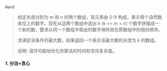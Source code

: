 `Hard`

> 给定长度分别为 m 和 n 的两个数组，其元素由 0-9 构成，表示两个自然数各位上的数字。现在从这两个数组中选出 k (k <= m + n) 个数字拼接成一个新的数，要求从同一个数组中取出的数字保持其在原数组中的相对顺序。
>
> 求满足该条件的最大数。结果返回一个表示该最大数的长度为 k 的数组。
>
> 说明: 请尽可能地优化你算法的时间和空间复杂度。
>

#### 1.  分治+贪心

```python

```


